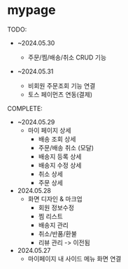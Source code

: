 # mypage

TODO:
- ~2024.05.30
    - 주문/찜/배송/취소 CRUD 기능

- ~2024.05.31
    - 비회원 주문조회 기능 연결
    - 토스 페이먼츠 연동(결제)


COMPLETE:
- ~2024.05.29
    - 마이 페이지 상세 
        - 배송 조회 상세 
        - 주문/배송 취소 (모달)
        - 배송지 등록 상세
        - 배송지 수정 상세
        - 취소 상세
        - 주문 상세
- 2024.05.28
    - 화면 디자인 & 마크업
        - 회원 정보수정 
        - 찜 리스트
        - 배송지 관리
        - 취소/반품/환불
        - 리뷰 관리 -> 이전됨
- 2024.05.27
    - 마이페이지 내 사이드 메뉴 화면 연결


